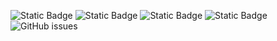 ![Static Badge](https://img.shields.io/badge/blacklists-60-000000) ![Static Badge](https://img.shields.io/badge/blacklisted-2694235-cc0000) ![Static Badge](https://img.shields.io/badge/whitelisted-2244-00CC00) ![Static Badge](https://img.shields.io/badge/streaming_blacklist-28107-000000) ![GitHub issues](https://img.shields.io/github/issues/fabriziosalmi/blacklists)
